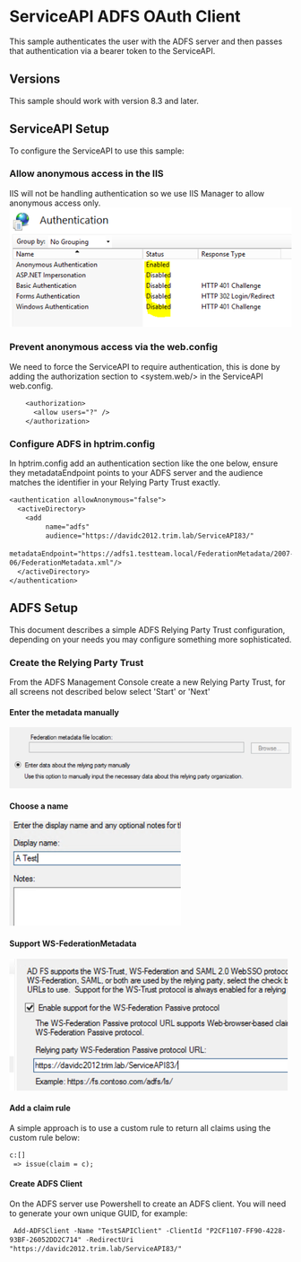 # ServiceAPI ADFS OAuth Client
This sample authenticates the user with the ADFS server and then passes that authentication via a bearer token to the ServiceAPI. 

## Versions
This sample should work with version 8.3 and later.

## ServiceAPI Setup
To configure the ServiceAPI to use this sample:

### Allow anonymous access in the IIS
IIS will not be handling authentication so we use IIS Manager to allow anonymous access only.
![image 1](images/iis_anon.PNG)

### Prevent anonymous access via the web.config
We need to force the ServiceAPI to require authentication, this is done by adding the authorization section to <system.web/> in the ServiceAPI web.config.

```
    <authorization>
      <allow users="?" />
    </authorization>
```

### Configure ADFS in hptrim.config
In hptrim.config add an authentication section like the one below, ensure they metadataEndpoint points to your ADFS server and the audience matches the identifier in your Relying Party Trust exactly.
```
<authentication allowAnonymous="false">
  <activeDirectory>
    <add 
         name="adfs" 
         audience="https://davidc2012.trim.lab/ServiceAPI83/" 
         metadataEndpoint="https://adfs1.testteam.local/FederationMetadata/2007-06/FederationMetadata.xml"/>
  </activeDirectory>
</authentication>
```

## ADFS Setup
This document describes a simple ADFS Relying Party Trust configuration, depending on your needs you may configure something more sophisticated.

### Create the Relying Party Trust
From the ADFS Management Console create a new Relying Party Trust, for all screens not described below select 'Start' or 'Next'

#### Enter the metadata manually
![image 1](images/manual.png)

#### Choose a name
![image 1](images/adfs_name.PNG)

#### Support WS-FederationMetadata
![image 1](images/ws-fed.PNG)

#### Add a claim rule
A simple approach is to use a custom rule to return all claims using the custom rule below:
```
c:[]
 => issue(claim = c);
```

#### Create ADFS Client
On the ADFS server use Powershell to create an ADFS client.  You will need to generate your own unique GUID, for example:
```
 Add-ADFSClient -Name "TestSAPIClient" -ClientId "P2CF1107-FF90-4228-93BF-26052DD2C714" -RedirectUri "https://davidc2012.trim.lab/ServiceAPI83/"
```
